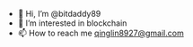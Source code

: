 - 👋 Hi, I’m @bitdaddy89
- 👀 I’m interested in blockchain
- 📫 How to reach me qinglin8927@gmail.com

<!---
bitdaddy89/bitdaddy89 is a ✨ special ✨ repository because its `README.md` (this file) appears on your GitHub profile.
You can click the Preview link to take a look at your changes.
--->
